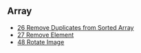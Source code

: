 ## Array

- [26 Remove Duplicates from Sorted Array](https://github.com/rong118/cs_note_101/blob/master/algorithms/leetcode/questions/26_remove_duplicates_from_sorted_array.md)
- [27 Remove Element](https://github.com/rong118/cs_note_101/blob/master/algorithms/leetcode/questions/27_remove_element.md)
- [48 Rotate Image](https://github.com/rong118/cs_note_101/blob/master/algorithms/leetcode/questions/49_rotate_image.md)